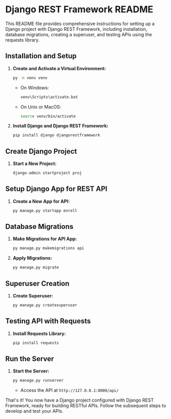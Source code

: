 # Django REST Framework README

This README file provides comprehensive instructions for setting up a Django project with Django REST Framework, including installation, database migrations, creating a superuser, and testing APIs using the requests library.

## Installation and Setup

1. **Create and Activate a Virtual Environment:** 
    ```bash
    py -m venv venv
    ```
    - On Windows:
        ```bash
        venv\Scripts\activate.bat
        ```
    - On Unix or MacOS:
        ```bash
        source venv/bin/activate
        ```

2. **Install Django and Django REST Framework:** 
    ```bash
    pip install django djangorestframework
    ```

## Create Django Project

1. **Start a New Project:**
    ```bash
    django-admin startproject proj
    ```

## Setup Django App for REST API

1. **Create a New App for API:**
    ```bash
    py manage.py startapp enroll
    ```

## Database Migrations

1. **Make Migrations for API App:**
    ```bash
    py manage.py makemigrations api
    ```

2. **Apply Migrations:**
    ```bash
    py manage.py migrate
    ```

## Superuser Creation

1. **Create Superuser:**
    ```bash
    py manage.py createsuperuser
    ```

## Testing API with Requests

1. **Install Requests Library:**
    ```bash
    pip install requests
    ```

## Run the Server

1. **Start the Server:**
    ```bash
    py manage.py runserver
    ```
    - Access the API at `http://127.0.0.1:8000/api/`

That's it! You now have a Django project configured with Django REST Framework, ready for building RESTful APIs. Follow the subsequent steps to develop and test your APIs.
